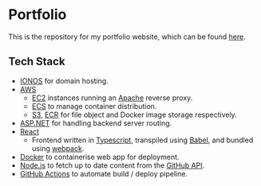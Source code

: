# Portfolio

This is the repository for my portfolio website, which can be found [here](https://www.midenda.com/ "midenda.com").

## Tech Stack

* [IONOS](https://www.ionos.co.uk/ "IONOS") for domain hosting.
* [AWS](https://aws.amazon.com/ "Amazon Web Services") 
  * [EC2](https://aws.amazon.com/ec2/ "AWS Elastic Compute Cloud") instances running an [Apache](https://httpd.apache.org/ "Apache") reverse proxy.
  * [ECS](https://aws.amazon.com/ecs/ "AWS Elastic Container Service") to manage container distribution.
  * [S3](https://aws.amazon.com/s3/ "AWS Simple Storage Service"), [ECR](https://aws.amazon.com/ecr/ "AWS Elastic Container Registry") for file object and Docker image storage respectively.
* [ASP.NET](https://dotnet.microsoft.com/en-us/apps/aspnet "ASP .NET") for handling backend server routing.
* [React](https://react.dev/ "React")
  * Frontend written in [Typescript](https://www.typescriptlang.org/ "Typescript"), transpiled using [Babel](https://babeljs.io/ "Babel"), and bundled using [webpack](https://webpack.js.org/ "Webpack").
* [Docker](https://www.docker.com/ "Docker") to containerise web app for deployment.
* [Node.js](https://nodejs.org/en "Node.js") to fetch up to date content from the [GitHub API](https://docs.github.com/en/rest "GitHub API").
* [GitHub Actions](https://github.com/features/actions "GitHub Actions") to automate build / deploy pipeline.